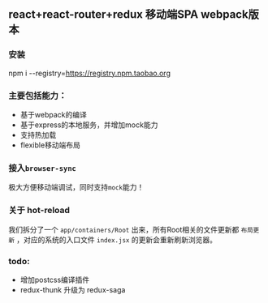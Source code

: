 ## react+react-router+redux 移动端SPA webpack版本

### 安装

npm i --registry=https://registry.npm.taobao.org

### 主要包括能力：

- 基于webpack的编译
- 基于express的本地服务，并增加mock能力
- 支持热加载
- flexible移动端布局

### 接入`browser-sync` 

极大方便移动端调试，同时支持`mock`能力！

### 关于 hot-reload

我们拆分了一个 `app/containers/Root` 出来，所有Root相关的文件更新都 `布局更新` ，对应的系统的入口文件 `index.jsx` 的更新会重新刷新浏览器。

### todo:

- 增加postcss编译插件
- redux-thunk 升级为 redux-saga